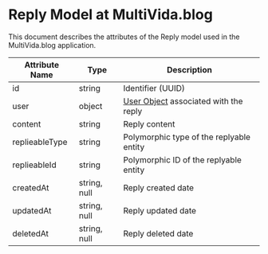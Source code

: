 # Reply Model at MultiVida.blog

This document describes the attributes of the Reply model used in the MultiVida.blog application.

| Attribute Name  | Type        | Description                                 |
|-----------------|-------------|---------------------------------------------|
| id              | string      | Identifier (UUID)                           |
| user            | object      | [User Object](/rest-api/entities/user#user) associated with the reply |
| content         | string      | Reply content                               |
| replieableType  | string      | Polymorphic type of the replyable entity    |
| replieableId    | string      | Polymorphic ID of the replyable entity      |
| createdAt       | string, null| Reply created date                          |
| updatedAt       | string, null| Reply updated date                          |
| deletedAt       | string, null| Reply deleted date                          |
